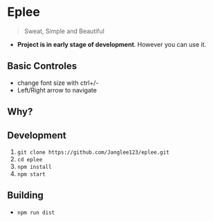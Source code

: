 # **Eplee**
> Sweat, Simple and Beautiful

- **Project is in early stage of development**. However you can use it.

## Basic Controles
- change font size with ctrl+/-
- Left/Right arrow to navigate

## Why?

## Development
1. `git clone https://github.com/Janglee123/eplee.git`
2. `cd eplee`
3. `npm install`
4. `npm start`

## Building
- `npm run dist`
